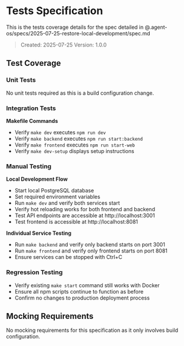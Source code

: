 # Tests Specification

This is the tests coverage details for the spec detailed in @.agent-os/specs/2025-07-25-restore-local-development/spec.md

> Created: 2025-07-25
> Version: 1.0.0

## Test Coverage

### Unit Tests

No unit tests required as this is a build configuration change.

### Integration Tests

**Makefile Commands**
- Verify `make dev` executes `npm run dev`
- Verify `make backend` executes `npm run start:backend`
- Verify `make frontend` executes `npm run start-web`
- Verify `make dev-setup` displays setup instructions

### Manual Testing

**Local Development Flow**
- Start local PostgreSQL database
- Set required environment variables
- Run `make dev` and verify both services start
- Verify hot reloading works for both frontend and backend
- Test API endpoints are accessible at http://localhost:3001
- Test frontend is accessible at http://localhost:8081

**Individual Service Testing**
- Run `make backend` and verify only backend starts on port 3001
- Run `make frontend` and verify only frontend starts on port 8081
- Ensure services can be stopped with Ctrl+C

### Regression Testing

- Verify existing `make start` command still works with Docker
- Ensure all npm scripts continue to function as before
- Confirm no changes to production deployment process

## Mocking Requirements

No mocking requirements for this specification as it only involves build configuration.